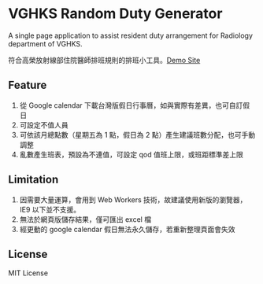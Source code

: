 # VGHKS Random Duty Generator

A single page application to assist resident duty arrangement for Radiology department of VGHKS.

符合高榮放射線部住院醫師排班規則的排班小工具。[Demo Site](http://radtools.tsai.it/vghks-random-duty/)

## Feature

1. 從 Google calendar 下載台灣版假日行事曆，如與實際有差異，也可自訂假日
2. 可設定不值人員
3. 可依該月總點數（星期五為 1 點，假日為 2 點）產生建議班數分配，也可手動調整
4. 亂數產生班表，預設為不連值，可設定 qod 值班上限，或班距標準差上限

## Limitation

1. 因需要大量運算，會用到 Web Workers 技術，故建議使用新版的瀏覽器，IE9 以下並不支援。
2. 無法於網頁版儲存結果，僅可匯出 excel 檔
3. 經更動的 google calendar 假日無法永久儲存，若重新整理頁面會失效

## License

MIT License
